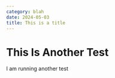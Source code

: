 ```yaml
---
category: blah
date: 2024-05-03
title: This is a title
---
```


# This Is Another Test

I am running another test
